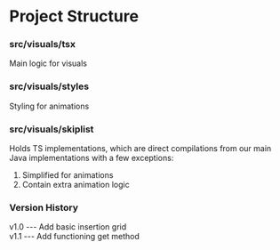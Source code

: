 # Project Structure
### src/visuals/tsx
Main logic for visuals
### src/visuals/styles
Styling for animations
### src/visuals/skiplist
Holds TS implementations, which are direct compilations from our main Java implementations with a few exceptions:
1. Simplified for animations
2. Contain extra animation logic


### Version History
v1.0 --- Add basic insertion grid<br/>
v1.1 --- Add functioning get method
